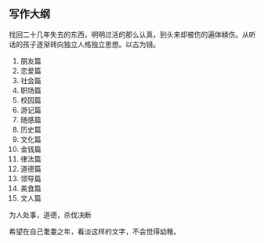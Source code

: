 ## 写作大纲

找回二十几年失去的东西，明明过活的那么认真，到头来却被伤的遍体鳞伤。从听话的孩子逐渐转向独立人格独立思想。以古为镜。

1. 朋友篇
2. 恋爱篇
3. 社会篇
4. 职场篇
5. 校园篇
6. 游记篇
7. 随感篇
8. 历史篇
9. 文化篇
10. 金钱篇
11. 律法篇
12. 道德篇
13. 领导篇
14. 美食篇
15. 文人篇



为人处事，道德，杀伐决断

希望在自己耄耋之年，看淡这样的文字，不会觉得幼稚。

